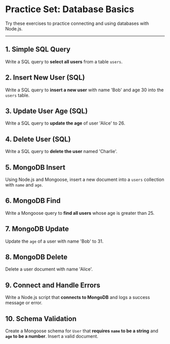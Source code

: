 # Practice Set: Database Basics

Try these exercises to practice connecting and using databases with Node.js.

---

## 1. Simple SQL Query

Write a SQL query to **select all users** from a table `users`.

## 2. Insert New User (SQL)

Write a SQL query to **insert a new user** with name 'Bob' and age 30 into the `users` table.

## 3. Update User Age (SQL)

Write a SQL query to **update the age** of user 'Alice' to 26.

## 4. Delete User (SQL)

Write a SQL query to **delete the user** named 'Charlie'.

## 5. MongoDB Insert

Using Node.js and Mongoose, insert a new document into a `users` collection with `name` and `age`.

## 6. MongoDB Find

Write a Mongoose query to **find all users** whose age is greater than 25.

## 7. MongoDB Update

Update the `age` of a user with name 'Bob' to 31.

## 8. MongoDB Delete

Delete a user document with name 'Alice'.

## 9. Connect and Handle Errors

Write a Node.js script that **connects to MongoDB** and logs a success message or error.

## 10. Schema Validation

Create a Mongoose schema for `User` that **requires `name` to be a string** and **`age` to be a number**. Insert a valid document.
